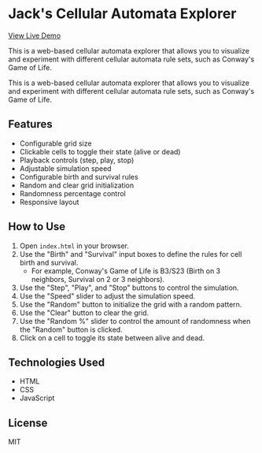 # Jack's Cellular Automata Explorer

[View Live Demo](https://jackliddle.github.io/CA-Explorer/)

This is a web-based cellular automata explorer that allows you to visualize and experiment with different cellular automata rule sets, such as Conway's Game of Life.

This is a web-based cellular automata explorer that allows you to visualize and experiment with different cellular automata rule sets, such as Conway's Game of Life.

## Features

*   Configurable grid size
*   Clickable cells to toggle their state (alive or dead)
*   Playback controls (step, play, stop)
*   Adjustable simulation speed
*   Configurable birth and survival rules
*   Random and clear grid initialization
*   Randomness percentage control
*   Responsive layout

## How to Use

1.  Open `index.html` in your browser.
2.  Use the "Birth" and "Survival" input boxes to define the rules for cell birth and survival.
    *   For example, Conway's Game of Life is B3/S23 (Birth on 3 neighbors, Survival on 2 or 3 neighbors).
3.  Use the "Step", "Play", and "Stop" buttons to control the simulation.
4.  Use the "Speed" slider to adjust the simulation speed.
5.  Use the "Random" button to initialize the grid with a random pattern.
6.  Use the "Clear" button to clear the grid.
7.  Use the "Random %" slider to control the amount of randomness when the "Random" button is clicked.
8.  Click on a cell to toggle its state between alive and dead.

## Technologies Used

*   HTML
*   CSS
*   JavaScript

## License

MIT
